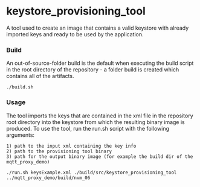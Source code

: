 # keystore\_provisioning\_tool

A tool used to create an image that contains a valid keystore with already imported 
keys and ready to be used by the application.  

### Build

An out-of-source-folder build is the default when executing the build script 
in the root directory of the repository - a folder build is created which contains 
all of the artifacts.

    ./build.sh

### Usage

The tool imports the keys that are contained in the xml file in the repository root 
directory into the keystore from which the resulting binary image is produced. 
To use the tool, run the run.sh script with the following arguments:

    1) path to the input xml containing the key info
    2) path to the provisioning tool binary
    3) path for the output binary image (for example the build dir of the mqtt_proxy_demo)

    ./run.sh keysExample.xml ./build/src/keystore_provisioning_tool ../mqtt_proxy_demo/build/nvm_06